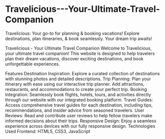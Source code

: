 # Travelicious---Your-Ultimate-Travel-Companion
Travelicious: Your go-to for planning &amp; booking vacations! Explore destinations, plan itineraries, &amp; book seamlessly. Your dream trip awaits!

Travelicious - Your Ultimate Travel Companion
Welcome to Travelicious, your ultimate travel companion! This website is designed to help travelers plan their dream vacations, discover exciting destinations, and book unforgettable experiences.

Features
Destination Inspiration: Explore a curated collection of destinations with stunning photos and detailed descriptions.
Trip Planning: Plan your itinerary with ease using our interactive trip planner. Add attractions, restaurants, and accommodations to create your perfect trip.
Booking Integration: Seamlessly book flights, hotels, tours, and activities directly through our website with our integrated booking platform.
Travel Guides: Access comprehensive travel guides for each destination, including tips, recommendations, and insider advice from seasoned travelers.
User Reviews: Read and contribute user reviews to help fellow travelers make informed decisions about their trips.
Responsive Design: Enjoy a seamless experience across devices with our fully responsive design.
Technologies Used
Frontend: HTML5, CSS3, JavaScript
